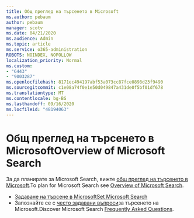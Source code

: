 ```yaml
---
title: Общ преглед на търсенето в Microsoft
ms.author: pebaum
author: pebaum
manager: scotv
ms.date: 04/21/2020
ms.audience: Admin
ms.topic: article
ms.service: o365-administration
ROBOTS: NOINDEX, NOFOLLOW
localization_priority: Normal
ms.custom:
- "6443"
- "9003287"
ms.openlocfilehash: 8171ec494197abf53a073cc87fce0898d23f9490
ms.sourcegitcommit: c1e08a74f0e1e50d049847a431de0f5bf01df678
ms.translationtype: MT
ms.contentlocale: bg-BG
ms.lasthandoff: 09/16/2020
ms.locfileid: "48194063"
---
```

# <a name="overview-of-microsoft-search"></a><span data-ttu-id="f6661-102">Общ преглед на търсенето в Microsoft</span><span class="sxs-lookup"><span data-stu-id="f6661-102">Overview of Microsoft Search</span></span>

<span data-ttu-id="f6661-103">За да планирате за Microsoft Search, вижте [общ преглед на търсенето в Microsoft](https://docs.microsoft.com/microsoftsearch/overview-microsoft-search).</span><span class="sxs-lookup"><span data-stu-id="f6661-103">To plan for Microsoft Search see [Overview of Microsoft Search](https://docs.microsoft.com/microsoftsearch/overview-microsoft-search).</span></span>

- [<span data-ttu-id="f6661-104">Задаване на търсене в Microsoft</span><span class="sxs-lookup"><span data-stu-id="f6661-104">Set Microsoft Search</span></span>](https://docs.microsoft.com/microsoftsearch/setup-microsoft-search)
- <span data-ttu-id="f6661-105">Запознайте се с [често задавани въпроси](https://docs.microsoft.com/microsoftsearch/faqs)за търсенето на Microsoft.</span><span class="sxs-lookup"><span data-stu-id="f6661-105">Discover Microsoft Search [Frequently Asked Questions](https://docs.microsoft.com/microsoftsearch/faqs).</span></span>
